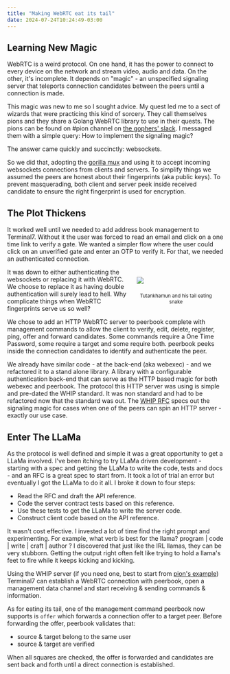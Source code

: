```yaml
---
title: "Making WebRTC eat its tail"
date: 2024-07-24T10:24:49-03:00
---
```


## Learning New Magic
WebRTC is a weird protocol. On one hand, it has the power to connect to every device on the network and stream video, audio and data.
On the other, it's incomplete. It depends on "magic" - an unspecified signaling server that teleports connection candidates between the peers until a connection is made.

This magic was new to me so I sought advice.
My quest led me to a sect of wizards that were practicing this kind of sorcery.
They call themselves pions and they share a Golang WebRTC library to use in their quests.
The pions can be found on #pion channel on [the gophers' slack](https://join.slack.com/t/gophers/shared_invite/zt-2n9t1ftia-3g2L_lHQB~j95oWL0x0SyA).
I messaged them with a simple query:
How to implement the signaling magic?

The answer came quickly and succinctly: websockets.

So we did that, adopting the [gorilla mux](https://github.com/gorilla/mux) and using it to accept incoming websockets connections from clients and servers.
To simplify things we assumed the peers are honest about their fingerprints (aka public keys). 
To prevent masquerading, both client and server peek inside received candidate to ensure the right fingerprint is used for encryption.

## The Plot Thickens
It worked well until we needed to add address book management to Terminal7.
Without it the user was forced to read an email and click on a one time link to verify a gate.
We wanted a simpler flow where the user could click on an unverified gate and enter an OTP to verify it. For that, we needed an authenticated connection.

<div style="float: right; margin: 10px; width: 40%;">
<img src="/images/ouroboros.jpg" style="margin: 10px; max-width: 100%;">
<p style="text-align: center; font-size: 80%;">
Tutankhamun and his tail eating snake
</p>
</div>

It was down to either authenticating the websockets or replacing it with WebRTC.
We choose to replace it as having double authentication will surely lead to hell.
Why complicate things when WebRTC fingerprints serve us so well?

We chose to add an HTTP WebRTC server to peerbook complete with management commands
to allow the client to verify, edit, delete, register, ping, offer and forward candidates. 
Some commands require a One Time Password, some require a target and some require both.
peerbook peeks inside the connection candidates to identify and authenticate the peer. 

We already have similar code - at the back-end (aka webexec) -
and we refactored it to a stand alone library. A library with a configurable authentication back-end that can serve as the HTTP based magic for both webexec and peerbook.
The protocol this HTTP server was using is simple and pre-dated the WHIP standard.
It was non standard and had to be refactored now that the standard was out.
The [WHIP RFC](https://datatracker.ietf.org/doc/draft-ietf-wish-whip/) specs out the signaling magic for cases when one of the peers can spin an HTTP server - exactly our use case.


## Enter The LLaMa
As the protocol is well defined and simple it was a great opportunity to get a LLaMa involved.
I've been itching to try LLaMa driven development - starting with a spec and getting the
LLaMa to write the code, tests and docs -
and an RFC is a great spec to start from. It took a lot of trial an error but eventually I got the LLaMa to do it all.
I broke it down to four steps:
- Read the RFC and draft the API reference.
- Code the server contract tests based on this reference.
- Use these tests to get the LLaMa to write  the server code.
- Construct client code based on the API reference.

It wasn't cost effective. I invested a lot of time find the right prompt and experimenting. For example, what verb is best for the llama? program | code | write | craft | author ?
I discovered that just like the IRL llamas, they can be very stubborn.
Getting the output right often felt like trying to hold a llama's feet to fire while it keeps kicking and kicking.

Using the WHIP server (if you need one, best to start from [pion's example](https://github.com/pion/webrtc/tree/master/examples/whip-whep)) Terminal7 can establish a WebRTC connection with peerbook,
open a management data channel and start receiving & sending commands & information.

As for eating its tail, one of the management command peerbook now supports is `offer` which forwards a connection
offer to a target peer. Before forwarding the offer, peerbook validates that:
- source & target belong to the same user
- source & target are verified

When all squares are checked, the offer is forwarded and candidates are sent back and forth until a direct connection is established.
